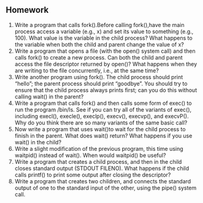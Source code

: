## Homework

1. Write a program that calls fork().Before calling fork(),have the main process access a variable (e.g., x) and set its value to something (e.g., 100). What value is the variable in the child process? What happens to the variable when both the child and parent change the value of x?
2. Write a program that opens a file (with the open() system call) and then calls fork() to create a new process. Can both the child and parent access the file descriptor returned by open()? What happens when they are writing to the file concurrently, i.e., at the same time?
3. Write another program using fork(). The child process should print “hello”; the parent process should print “goodbye”. You should try to ensure that the child process always prints first; can you do this without calling wait() in the parent?
4. Write a program that calls fork() and then calls some form of exec() to run the program /bin/ls. See if you can try all of the variants of exec(), including execl(), execle(), execlp(), execv(), execvp(), and execvP(). Why do you think there are so many variants of the same basic call?
5. Now write a program that uses wait()to wait for the child process to finish in the parent. What does wait() return? What happens if you use wait() in the child?
6. Write a slight modification of the previous program, this time using waitpid() instead of wait(). When would waitpid() be useful?
7. Write a program that creates a child process, and then in the child closes standard output (STDOUT FILENO). What happens if the child calls printf() to print some output after closing the descriptor?
8. Write a program that creates two children, and connects the standard output of one to the standard input of the other, using the pipe() system call.